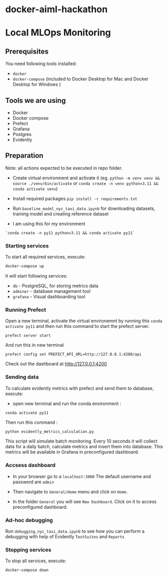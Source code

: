 # docker-aiml-hackathon

# Local MLOps Monitoring

## Prerequisites

You need following tools installed:
- `docker`
- `docker-compose` (included to Docker Desktop for Mac and Docker Desktop for Windows )

## Tools we are using

- Docker
- Docker compose
- Prefect
- Grafana
- Postgres
- Evidently

## Preparation

Note: all actions expected to be executed in repo folder.

- Create virtual environment and activate it (eg. `python -m venv venv && source ./venv/bin/activate` or `conda create -n venv python=3.11 && conda activate venv`)
- Install required packages `pip install -r requirements.txt`
- Run `baseline_model_nyc_taxi_data.ipynb` for downloading datasets, training model and creating reference dataset 

- I am using this for my environment 
```
`conda create -n py11 python=3.11 && conda activate py11`
```


### Starting services

To start all required services, execute:
```bash
docker-compose up
```

It will start following services:
- `db` - PostgreSQL, for storing metrics data
- `adminer` - database management tool
- `grafana` - Visual dashboarding tool 

### Running Prefect

Open a new terminal, activate the virtual environemnt by running this `conda activate py11` and then run this command to start the prefect server.
```
prefect server start
```

And run this in new terminal
```
prefect config set PREFECT_API_URL=http://127.0.0.1:4200/api
```

Check out the dashboard at http://127.0.0.1:4200


### Sending data

To calculate evidently metrics with prefect and send them to database, execute:
- open new terminal and run the conda environment :
```
conda activate py11
```
Then run this command :
```bash
python evidently_metrics_calculation.py
```

This script will simulate batch monitoring. Every 10 seconds it will collect data for a daily batch, calculate metrics and insert them into database. This metrics will be available in Grafana in preconfigured dashboard. 

### Accsess dashboard

- In your browser go to a `localhost:3000`
The default username and password are `admin`

- Then navigate to `General/Home` menu and click on `Home`.

- In the folder `General` you will see `New Dashboard`. Click on it to access preconfigured dashboard.

### Ad-hoc debugging

Run `debugging_nyc_taxi_data.ipynb` to see how you can perform a debugging with help of Evidently `TestSuites` and `Reports`

### Stopping services

To stop all services, execute:
```bash
docker-compose down
```
